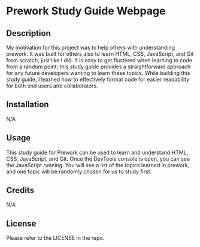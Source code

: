 # Prework Study Guide Webpage

## Description

My motivation for this project was to help others with understanding prework. It was built for others also to learn HTML, CSS, JavaScript, and Git from scratch; just like I did. It is easy to get flustered when learning to code from a random point; this study guide provides a straightforward approach for any future developers wanting to learn these topics. While building this study guide, I learned how to effectively format code for easier readability for both end users and collaborators.

## Installation

N/A

## Usage

This study guide for Prework can be used to learn and understand HTML, CSS, JavaScript, and Git. Once the DevTools console is open, you can see the JavaScript running. You will see a list of the topics learned in prework, and one topic will be randomly chosen for us to study first.

## Credits

N/A

## License

Please refer to the LICENSE in the repo.